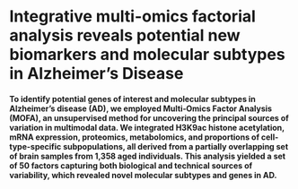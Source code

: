 # **Integrative multi-omics factorial analysis reveals potential new biomarkers and molecular subtypes in Alzheimer’s Disease**

#### To identify potential genes of interest and molecular subtypes in Alzheimer’s disease (AD), we employed Multi‐Omics Factor Analysis (MOFA), an unsupervised method for uncovering the principal sources of variation in multimodal data. We integrated H3K9ac histone acetylation, mRNA expression, proteomics, metabolomics, and proportions of cell-type-specific subpopulations, all derived from a partially overlapping set of brain samples from 1,358 aged individuals. This analysis yielded a set of 50 factors capturing both biological and technical sources of variability, which revealed novel molecular subtypes and genes in AD.